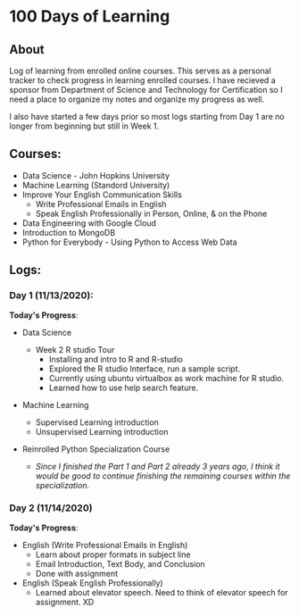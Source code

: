 # 100 Days of Learning 

## About
Log of learning from enrolled online courses. This serves as a personal tracker to check progress in learning enrolled courses. I have recieved a sponsor from Department of Science and Technology for Certification so I need a place to organize my notes and organize my progress as well. 

I also have started a few days prior so most logs starting from Day 1 are no longer from beginning but still in Week 1. 

## Courses: 
- Data Science - John Hopkins University
- Machine Learning (Standord University)
- Improve Your English Communication Skills 
    - Write Professional Emails in English 
    - Speak English Professionally in Person, Online, & on the Phone
- Data Engineering with Google Cloud
- Introduction to MongoDB
- Python for Everybody - Using Python to Access Web Data


 
## Logs: 


### Day 1 (11/13/2020): 
**Today's Progress**: 
- Data Science
    - Week 2 R studio Tour
        - Installing and intro to R and R-studio
        - Explored the R studio Interface, run a sample script.
        - Currently using ubuntu virtualbox as work machine for R studio.
        - Learned how to use help search feature.
    
- Machine Learning 
    - Supervised Learning introduction
    - Unsupervised Learning introduction
- Reinrolled Python Specialization Course 
    - *Since I finished the Part 1 and Part 2 already 3 years ago,  I think it would be good to continue finishing the remaining courses within the specialization.* 


### Day 2 (11/14/2020)
**Today's Progress**: 
- English (Write Professional Emails in English)
    - Learn about proper formats in subject line
    - Email Introduction, Text Body, and Conclusion
    - Done with assignment
- English (Speak English Professionally)
    - Learned about elevator speech. Need to think of elevator speech for assignment. XD

